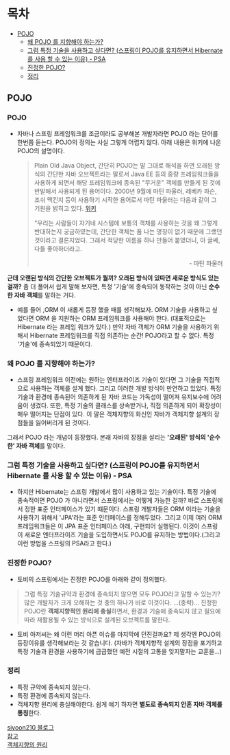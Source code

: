 # 목차
- [POJO](#POJO)
    - [왜 POJO 를 지향해야 하는가?](#왜-pojo-를-지향해야-하는가)
    - [그럼 특정 기술을 사용하고 싶다면? (스프링이 POJO를 유지하면서 Hibernate 를 사용 할 수 있는 이유) - PSA](#그럼-특정-기술을-사용하고-싶다면-스프링이-pojo를-유지하면서-hibernate-를-사용-할-수-있는-이유---psa)
    - [진정한 POJO?](#진정한-pojo)
    - [정리](#정리)
## POJO
### POJO
- 자바나 스프링 프레임워크를 조금이라도 공부해본 개발자라면 POJO 라는 단어를 한번쯤 듣는다.
POJO의 정의는 사실 그렇게 어렵지 않다. 아래 내용은 위키에 나온 POJO의 설명이다.
    > Plain Old Java Object, 간단히 POJO는 말 그대로 해석을 하면 오래된 방식의 간단한 자바 오브젝트라는 말로서 
    > Java EE 등의 중량 프레임워크들을 사용하게 되면서 해당 프레임워크에 종속된 "무거운" 객체를 만들게 된 것에 반발해서 사용되게 된 용어이다. 
    > 2000년 9월에 마틴 파울러, 레베카 파슨, 조쉬 맥킨지 등이 사용하기 시작한 용어로서 마틴 파울러는 다음과 같이 그 기원을 밝히고 있다. [위키](https://ko.wikipedia.org/wiki/Plain_Old_Java_Object#cite_note-1)  
    > 
    >  "우리는 사람들이 자기네 시스템에 보통의 객체를 사용하는 것을 왜 그렇게 반대하는지 궁금하였는데, 
    >간단한 객체는 폼 나는 명칭이 없기 때문에 그랬던 것이라고 결론지었다. 그래서 적당한 이름을 하나 만들어 붙였더니, 아 글쎄, 다들 좋아하더라고.
    >
    > <div style="text-align: right"> - 마틴 파울러 </div>
**근데 오랜된 방식의 간단한 오브젝트가 뭘끼? 오래된 방식이 있따면 새로운 방식도 있는걸까?** 좀 더 풀어서 쉽게 말해 보자면,
특정 '기술'에 종속되어 동작하는 것이 아닌 **순수한 자바 객체**를 말하는 거다.

- 예를 들어 ,ORM 이 새롭게 등장 했을 때를 생각해보자. ORM 기술을 사용하고 싶었다면 ORM 을 지원하는 ORM 프레임워크를 사용해야 한다.
(대표적으로는 Hibernate 라는 프레임 워크가 있다.) 만약 자바 객체가 ORM 기술을 사용하기 위해서 Hibernate 프레임워크를 직접 의존하는 순간!
POJO라고 할 수 없다. 특정 '기술'에 종속되었기 때문이다.

### 왜 POJO 를 지향해야 하는가?
- 스프링 프레임워크 이전에는 원하는 엔터프라이즈 기술이 있다면 그 기술을 직접적으로 사용하는 객체를 설계 했다.
그리고 이러한 개발 방식이 만연하고 있었다. 특정 기술과 환경에 종속된어 의존하게 된 자바 코드는 가독성이 떨어져 유지보수에 어려움이 생겼다.
또한, 특정 기술의 클래스를 상속받거나, 직접 의존하게 되어 확장성이 매우 떨어지는 단점이 있다. 이 말은 객체지향의 화신인 자바가 객체지향 설계의 장점들을 
잃어버리게 된 것이다.

그래서 POJO 라는 개념이 등장했다. 본래 자바의 장점을 살리는 **'오래된' 방식의 '순수한' 자바 객체**를 말이다.

### 그럼 특정 기술을 사용하고 싶다면? (스프링이 POJO를 유지하면서 Hibernate 를 사용 할 수 있는 이유) - PSA
- 하지만 Hibernate는 스프링 개발에서 많이 사용하고 있는 기술이다. 특정 기술에 종속적이면 POJO 가 아니라면서 스프링에서는 어떻게 가능한 걸까?
바로 스프링에서 정한 표준 인터페이스가 있기 떄문이다. 스프링 개발자들은 ORM 이라는 기술을 사용하기 위해서 'JPA'라는 표준 인터페이스를 정해두었다.
그리고 이제 여러 ORM 프레임워크들은 이 JPA 표준 인터페이스 아래, 구현되어 실행된다. 이것이 스프링이 새로운 엔터프라이즈 기술을 도입하면서도 POJO를 유지하는
방법이다.(그리고 이런 방법을 스프링의 PSA라고 한다.)

### 진정한 POJO?
- 토비의 스프링에서는 진정한 POJO를 아래와 같이 정의했다.
> 그럼 특정 기술규약과 환경에 종속되지 않으면 모두 POJO라고 말할 수 있는가? 많은 개발자가 크게 오해하는 것 중의 하나가 바로 이것이다. 
> ...(중략)...
> 진정한 POJO란 **객체지향적인 원리에 충실**하면서, 환경과 기술에 종속되지 않고 필요에 따라 재활용될 수 있는 방식으로 설계된 오브젝트를 말한다.
- 토비 아저씨는 왜 이런 머리 아픈 이슈를 마지막에 던진걸까요? 제 생각엔 POJO의 등장이유를 생각해보라는 것 같습니다. 
(자바가 객체지향적 설계의 장점을 포기하고 특정 기술과 환경을 사용하기에 급급했던 예전 시절의 고통을 잊지말자는 교훈을...)

### 정리 
- 특정 규약에 종속되지 않는다.
- 특정 환경에 종속되지 않는다.
- 객체지향 원리에 충실해야한다.
쉽게 얘기 하자면 **별도로 종속되지 안흔 자바 객체를 통칭**한다.

[siyoon210 블로그](https://siyoon210.tistory.com/120) <br>
[참고](https://jobc.tistory.com/m/121) <br>
[객체지향의 원리](https://gmlwjd9405.github.io/2018/07/05/oop-features.html)
